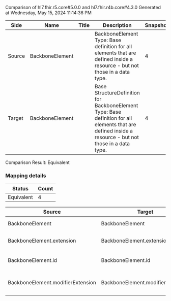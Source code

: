 Comparison of hl7.fhir.r5.core#5.0.0 and hl7.fhir.r4b.core#4.3.0
Generated at Wednesday, May 15, 2024 11:14:36 PM

| Side | Name | Title | Description | Snapshot | Differential |
| --- | --- | --- | --- | --- | --- |
| Source | BackboneElement |  | BackboneElement Type: Base definition for all elements that are defined inside a resource - but not those in a data type. | 4 | 2 |
| Target | BackboneElement |  | Base StructureDefinition for BackboneElement Type: Base definition for all elements that are defined inside a resource - but not those in a data type. | 4 | 2 |


Comparison Result: Equivalent


### Mapping details

| Status | Count |
| ------ | ----- |
Equivalent | 4 |


| Source | Target | Status | Message |
| ------ | ------ | ------ | ------- |
| BackboneElement | BackboneElement | Equivalent | R5 `BackboneElement` maps as Equivalent to R4B `BackboneElement` |
| BackboneElement.extension | BackboneElement.extension | Equivalent | R5 `BackboneElement.extension` maps as Equivalent to R4B `BackboneElement.extension` |
| BackboneElement.id | BackboneElement.id | Equivalent | R5 `BackboneElement.id` maps as Equivalent to R4B `BackboneElement.id` |
| BackboneElement.modifierExtension | BackboneElement.modifierExtension | Equivalent | R5 `BackboneElement.modifierExtension` maps as Equivalent to R4B `BackboneElement.modifierExtension` |

